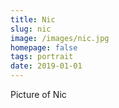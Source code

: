 ```yaml
---
title: Nic
slug: nic
image: /images/nic.jpg
homepage: false
tags: portrait
date: 2019-01-01
---
```

Picture of Nic

